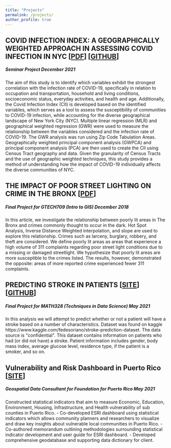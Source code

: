 ```yaml
---
title: "Projects"
permalink: /projects/
author_profile: true
---
```


<div class="text-justify">


<div class="w3-card-4 w3-margin w3-Dark Gray">
<div class="w3-container w3-Dark Gray">
<h2><b> COVID INFECTION INDEX: A GEOGRAPHICALLY WEIGHTED APPROACH IN ASSESSING COVID INFECTION IN NYC [<a href="http://AlDeleon012597.github.io/files/CovidInfectionIndex_SubmissionFinal.pdf">PDF</a>] [<a href="https://github.com/AlDeleon012597/Covid-Infection-Index">GITHUB</a>]</b></h2>

<h5> Seminar Project <span class="w3-opacity"> December 2021 </span></h5> </div>
</div>

<div class="w3-container">
<p>The aim of this study is to identify which variables exhibit the strongest correlation with the infection rate of COVID-19, specifically in relation to occupation and transportation, household and living conditions, socioeconomic status, everyday activities, and health and age. Additionally, the Covid Infection Index (CII) is developed based on the identified variables, which serves as a tool to assess the susceptibility of communities to COVID-19 infection, while accounting for the diverse geographical landscape of New York City (NYC).  Multiple linear regression (MLR) and geographical weighted regression (GWR) were used to measure the relationship between the variables considered and the infection rate of COVID-19.  The GWR analysis was run using Zip Code Tabulation Areas. Geographically weighted principal component analysis (GWPCA) and principal component analysis (PCA) are then used to create the CII using Census Tract geography and data. Given the granularity of Census Tracts and the use of geographic weighted techniques, this study provides a method of understanding how the impact of COVID-19 individually affects the diverse communities of NYC. </p>

<h2><b> THE IMPACT OF POOR STREET LIGHTING ON CRIME IN THE BRONX [<a href="http://AlDeleon012597.github.io/files/Crimeinthebronx.pdf">PDF</a>]</b></h2>

<h5> Final Project for GTECH709 (Intro to GIS) <span class="w3-opacity"> December 2018 </span></h5> </div>
</div>

<div class="w3-container">
<p>In this article, we investigate the relationship between poorly lit areas in The Bronx and crimes commonly thought to occur in the dark. Hot Spot Analysis, Inverse Distance Weighted interpolation, and slope are used to explore this relationship. Crimes such as larceny, burglary, robbery, and theft are considered. We define poorly lit areas as areas that experience a high volume of 311 complaints regarding poor street light conditions due to a missing or damaged streetlight. We hypothesize that poorly lit areas are more susceptible to the crimes listed. The results, however, demonstrated the opposite: areas of more reported crime experienced fewer 311 complaints. 
</p>


<h2><b> PREDICTING STROKE IN PATIENTS [<a href="https://sites.google.com/view/strokepredictor/home">SITE</a>] [<a href="https://github.com/AlDeleon012597/Covid-Infection-Index](https://github.com/AlDeleon012597/Stroke_Prediction/tree/main">GITHUB</a>]</b></h2>

<h5> Final Project for MATH328 (Techniques in Data Science) <span class="w3-opacity"> May 2021 </span></h5> </div>

<div class="w3-container">
<p>In this analysis we will attempt to predict whether or not a patient will have a stroke based on a number of characteristics. Dataset was found on kaggle https://www.kaggle.com/fedesoriano/stroke-prediction-dataset. The data source is "confidential". This dataset contains information on patients who had (or did not have) a stroke. Patient information includes gender, body mass index, average glucose level, residence type, if the patient is a smoker, and so on.
</p>

<h2><b> Vulnerability and Risk Dashboard in Puerto Rico [<a href="https://recuperacion.pr.gov/wcrp/tools-portal.html">SITE</a>]</b></h2>

<h5> Geospatial Data Consultant for Foundation for Puerto Rico <span class="w3-opacity"> May 2021 </span></h5> </div>

<div class="w3-container">
<p> Constructed statistical indicators that aim to measure Economic, Education, Environment, Housing, Infrastructure, and Health vulnerability of sub counties in Puerto Rico.
- Co-developed ESRI dashboard using statistical indicators which allows community planners and researchers to visualize and draw key insights about vulnerable local communities in Puerto Rico.
- Co-authored memorandum outlining methodologies surrounding statistical indicator development and user guide for ESRI dashboard.
- Developed comprehensive geodatabase and supporting data dictionary for client.
</p>
  
  
</div>
